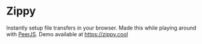 # Zippy

Instantly setup file transfers in your browser.  Made this while playing around with [PeerJS](https://peerjs.com/).  Demo available at https://zippy.cool
